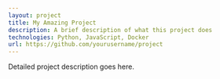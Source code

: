 ```yaml
---
layout: project
title: My Amazing Project
description: A brief description of what this project does
technologies: Python, JavaScript, Docker
url: https://github.com/yourusername/project
---
```


Detailed project description goes here. 